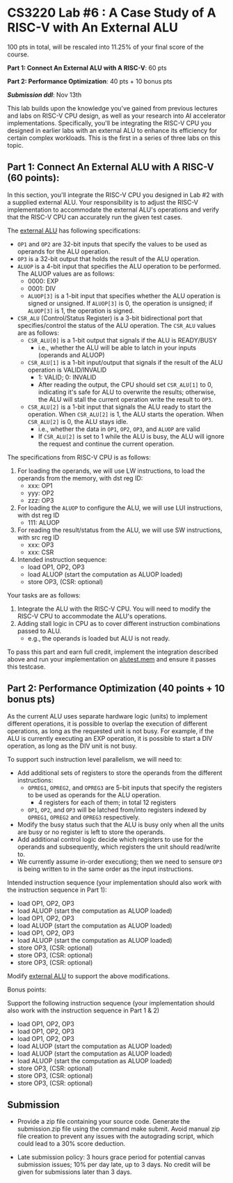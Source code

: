 # CS3220 Lab #6 : A Case Study of A RISC-V with An External ALU

100 pts in total, will be rescaled into 11.25% of your final score of the course.  

**Part 1: Connect An External ALU with A RISC-V**: 60 pts

**Part 2: Performance Optimization**: 40 pts + 10 bonus pts

***Submission ddl***: Nov 13th

This lab builds upon the knowledge you've gained from previous lectures and labs on RISC-V CPU design, as well as your research into AI accelerator implementations. Specifically, you'll be integrating the RISC-V CPU you designed in earlier labs with an external ALU to enhance its efficiency for certain complex workloads. This is the first in a series of three labs on this topic.

## Part 1: Connect An External ALU with A RISC-V (60 points): 

In this section, you'll integrate the RISC-V CPU you designed in Lab #2 with a supplied external ALU. Your responsibility is to adjust the RISC-V implementation to accommodate the external ALU's operations and verify that the RISC-V CPU can accurately run the given test cases.

The [external ALU](links/to/alu) has following specifications:
<!-- * `OPREG1`, `OPREG2`, and `OPREG3` are 5-bit inputs that specify the registers to be used as operands for the ALU operation.
    * 4 registers for each of them; in total 12 registers -->
* `OP1` and `OP2` are 32-bit inputs that specify the values to be used as operands for the ALU operation.
* `OP3` is a 32-bit output that holds the result of the ALU operation.
* `ALUOP` is a 4-bit input that specifies the ALU operation to be performed. The ALUOP values are as follows:
    * 0000: EXP
    * 0001: DIV
    * `ALUOP[3]` is a 1-bit input that specifies whether the ALU operation is signed or unsigned. If `ALUOP[3]` is 0, the operation is unsigned; if `ALUOP[3]` is 1, the operation is signed.
* `CSR_ALU` (Control/Status Register) is a 3-bit bidirectional port that specifies/control the status of the ALU operation. The `CSR_ALU` values are as follows:
    * `CSR_ALU[0]` is a 1-bit output that signals if the ALU is READY/BUSY
        * i.e., whether the ALU will be able to latch in your inputs (operands and ALUOP)
    * `CSR_ALU[1]` is a 1-bit input/output that signals if the result of the ALU operation is VALID/INVALID
        * 1: VALID; 0: INVALID
        * After reading the output, the CPU should set `CSR_ALU[1]` to 0, indicating it's safe for ALU to overwrite the results; otherwise, the ALU will stall the current operation write the result to `OP3`.
    * `CSR_ALU[2]` is a 1-bit input that signals the ALU ready to start the operation. When `CSR_ALU[2]` is 1, the ALU starts the operation. When `CSR_ALU[2]` is 0, the ALU stays idle.
        * i.e., whether the data in `OP1`, `OP2`, `OP3`, and `ALUOP` are valid
        * If `CSR_ALU[2]` is set to 1 while the ALU is busy, the ALU will ignore the request and continue the current operation.


The specifications from RISC-V CPU is as follows:

1. For loading the operands, we will use LW instructions, to load the operands from the memory, with dst reg ID:
    * xxx: OP1
    * yyy: OP2
    * zzz: OP3
2. For loading the `ALUOP` to configure the ALU, we will use LUI instructions, with dst reg ID
    * 111: ALUOP
3. For reading the result/status from the ALU, we will use SW instructions, with src reg ID
    * xxx: OP3
    * xxx: CSR
4. Intended instruction sequence:
    * load OP1, OP2, OP3
    * load ALUOP (start the computation as ALUOP loaded)
    * store OP3, (CSR: optional)



Your tasks are as follows:
1. Integrate the ALU with the RISC-V CPU. You will need to modify the RISC-V CPU to accommodate the ALU's operations.
2. Adding stall logic in CPU as to cover different instruction combinations passed to ALU.
    * e.g., the operands is loaded but ALU is not ready.

To pass this part and earn full credit, implement the integration described above and run your implementation on [alutest.mem](/test/part5/alutest.mem) and ensure it passes this testcase.




## Part 2: Performance Optimization (40 points + 10 bonus pts)
As the current ALU uses separate hardware logic (units) to implement different operations, it is possible to overlap the execution of different operations, as long as the requested unit is not busy. For example, if the ALU is currently executing an EXP operation, it is possible to start a DIV operation, as long as the DIV unit is not busy. 

To support such instruction level parallelism, we will need to:
* Add additional sets of registers to store the operands from the different instructions:
    * `OPREG1`, `OPREG2`, and `OPREG3` are 5-bit inputs that specify the registers to be used as operands for the ALU operation.
        * 4 registers for each of them; in total 12 registers
    * `OP1`, `OP2`, and `OP3` will be latched from/into registers indexed by `OPREG1`, `OPREG2` and `OPREG3` respectively.
* Modify the busy status such that the ALU is busy only when all the units are busy or no register is left to store the operands.
* Add additional control logic decide which registers to use for the operands and subsequently, which registers the unit should read/write to.
* We currently assume in-order executiong; then we need to sensure `OP3` is being written to in the same order as the input instructions.

Intended instruction sequence (your implementation should also work with the instruction sequence in Part 1):
* load OP1, OP2, OP3
* load ALUOP (start the computation as ALUOP loaded)
* load OP1, OP2, OP3
* load ALUOP (start the computation as ALUOP loaded)
* load OP1, OP2, OP3
* load ALUOP (start the computation as ALUOP loaded)
* store OP3, (CSR: optional)
* store OP3, (CSR: optional)
* store OP3, (CSR: optional)

Modify [external ALU](links/to/alu) to support the above modifications.

Bonus points: 

Support the following instruction sequence (your implementation should also work with the instruction sequence in Part 1 & 2)
* load OP1, OP2, OP3
* load OP1, OP2, OP3
* load OP1, OP2, OP3
* load ALUOP (start the computation as ALUOP loaded)
* load ALUOP (start the computation as ALUOP loaded)
* load ALUOP (start the computation as ALUOP loaded)
* store OP3, (CSR: optional)
* store OP3, (CSR: optional)
* store OP3, (CSR: optional)
    

## Submission

+ Provide a zip file containing your source code. Generate the submission.zip file using the command make submit. Avoid manual zip file creation to prevent any issues with the autograding script, which could lead to a 30% score deduction.
* Late submission policy: 3 hours grace period for potential canvas submission issues; 10% per day late, up to 3 days. No credit will be given for submissions later than 3 days.



